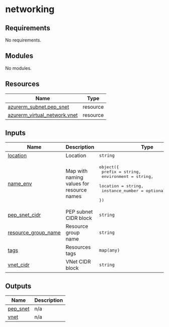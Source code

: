 # networking

<!-- BEGIN_TF_DOCS -->
## Requirements

No requirements.

## Modules

No modules.

## Resources

| Name | Type |
|------|------|
| [azurerm_subnet.pep_snet](https://registry.terraform.io/providers/hashicorp/azurerm/latest/docs/resources/subnet) | resource |
| [azurerm_virtual_network.vnet](https://registry.terraform.io/providers/hashicorp/azurerm/latest/docs/resources/virtual_network) | resource |

## Inputs

| Name | Description | Type | Default | Required |
|------|-------------|------|---------|:--------:|
| <a name="input_location"></a> [location](#input\_location) | Location | `string` | n/a | yes |
| <a name="input_name_env"></a> [name\_env](#input\_name\_env) | Map with naming values for resource names | <pre>object({<br/>    prefix          = string,<br/>    environment     = string,<br/>    location        = string,<br/>    instance_number = optional(number, 1),<br/>  })</pre> | n/a | yes |
| <a name="input_pep_snet_cidr"></a> [pep\_snet\_cidr](#input\_pep\_snet\_cidr) | PEP subnet CIDR block | `string` | n/a | yes |
| <a name="input_resource_group_name"></a> [resource\_group\_name](#input\_resource\_group\_name) | Resource group name | `string` | n/a | yes |
| <a name="input_tags"></a> [tags](#input\_tags) | Resources tags | `map(any)` | n/a | yes |
| <a name="input_vnet_cidr"></a> [vnet\_cidr](#input\_vnet\_cidr) | VNet CIDR block | `string` | n/a | yes |

## Outputs

| Name | Description |
|------|-------------|
| <a name="output_pep_snet"></a> [pep\_snet](#output\_pep\_snet) | n/a |
| <a name="output_vnet"></a> [vnet](#output\_vnet) | n/a |
<!-- END_TF_DOCS -->
